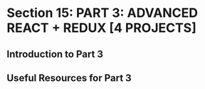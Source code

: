 # Section 15: PART 3: ADVANCED REACT + REDUX [4 PROJECTS]

## Introduction to Part 3

## Useful Resources for Part 3
